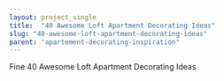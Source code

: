 ```yaml
---
layout: project_single
title:  "40 Awesome Loft Apartment Decorating Ideas"
slug: "40-awesome-loft-apartment-decorating-ideas"
parent: "apartement-decorating-inspiration"
---
```

Fine 40 Awesome Loft Apartment Decorating Ideas